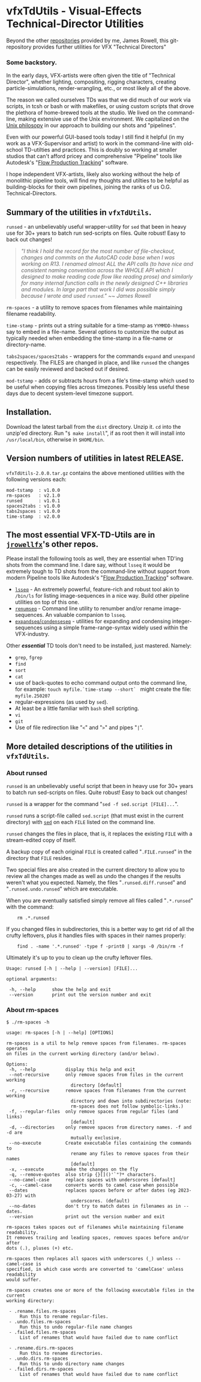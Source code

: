 # vfxTdUtils - Visual-Effects Technical-Director Utilities

Beyond the other [repositories](https://github.com/jrowellfx)
provided by me, James Rowell,
this git-repository provides
further
utilities for VFX "Technical Directors"

### Some backstory.

In the early days, VFX-artists were often given the title of
"Technical Director", whether lighting, compositing,
rigging characters, creating particle-simulations, render-wrangling, etc.,
or most likely all of the above.

The reason we called ourselves TDs was that we did much of
our work via scripts, in tcsh or bash or with makefiles,
or using custom scripts that drove the plethora of home-brewed tools at the studio.
We lived on the command-line, making extensive use of the Unix environment.
We capitalized on the
[Unix philosopy](https://en.wikipedia.org/wiki/Unix_philosophy)
in our approach to building our shots and "pipelines".

Even with our powerful GUI-based tools today
I still find it helpful (in my work as a VFX-Supervisor and artist)
to work in the command-line with old-school TD-utilties and practices.
This is doubly so working at smaller studios that can't afford pricey
and comprehensive "Pipeline" tools like Autodesk's
"[Flow Production Tracking](https://www.autodesk.com/products/flow-production-tracking)"
software.

I hope independent VFX-artists, likely also working without the help of
monolithic pipeline tools,
will find my thoughts and utilties to be helpful as building-blocks
for their own pipelines, joining the ranks of us O.G. Technical-Directors.

## Summary of the utilities in `vfxTdUtils`.

`runsed` - an unbelievably useful wrapper-utility for `sed` that been in heavy
use for 30+ years to batch run sed-scripts on files. Quite robust! Easy to back out changes!

> _"I think I hold the record for the most number of file-checkout, changes and commits
on the AutoCAD code base when I was working on R13. I renamed almost ALL the API calls
(to have nice and consistent naming convention across the WHOLE API
which I designed to make reading code flow like reading prose)
and similarly for many internal function calls in the newly designed C++ libraries and modules.
In large part that work I did was possible simply because I wrote and used `runsed`." ~~ James Rowell_

`rm-spaces` - a utility to remove spaces from filenames while maintaining filename readability.

`time-stamp` - prints out a string suitable for a time-stamp as `YYMMDD-hhmmss` say to
embed in a file-name. Several options to customize the output as typically needed
when embedding the time-stamp in a file-name or directory-name.

`tabs2spaces/spaces2tabs` - wrappers for the commands `expand` and `unexpand`
    respectively.  The FILES are changed in place, and like `runsed` the changes
    can be easily reviewed and backed out if desired.

`mod-tstamp` - adds or subtracts hours from a file's time-stamp which used to be
    useful when copying files across timezones. Possibly less
    useful these days due to decent system-level timezone support.

## Installation.

Download the latest tarball from the `dist` directory. Unzip it. `cd` into
the unzip'ed directory. Run "`$ make install`", if as root then it
will install into `/usr/local/bin`, otherwise in `$HOME/bin`.

## Version numbers of utilities in latest RELEASE.

`vfxTdUtils-2.0.0.tar.gz` contains the above mentioned utilities with
the following versions each:

```
mod-tstamp  : v1.0.0
rm-spaces   : v2.1.0
runsed      : v1.0.1
spaces2tabs : v1.0.0
tabs2spaces : v1.0.0
time-stamp  : v2.0.0
```
## The most essential VFX-TD-Utils are in [`jrowellfx`](https://github.com/jrowellfx)'s other repos.

Please install the following tools as well, they are 
essential when TD'ing shots
from the command line.
I dare say, without `lsseq` it would be extremely tough to TD shots
from the command-line without support from modern Pipeline tools like
Autodesk's
"[Flow Production Tracking](https://www.autodesk.com/products/flow-production-tracking)"
software.

- [`lsseq`](https://github.com/jrowellfx/lsseq) - An extremely powerful, feature-rich and robust tool
akin to `/bin/ls` for listing image-sequences in a nice way. Build other pipeline
utilities on top of this one.
- [`renumseq`](https://github.com/jrowellfx/renumSeq) - Command line utility to renumber
and/or rename image-sequences. An valuable companion to `lsseq`.
- [`expandseq`/`condenseseq`](https://github.com/jrowellfx/expandSeq) - utilities for
expanding and condensing integer-sequences using a simple frame-range-syntax
widely used within the VFX-industry.

Other ***essential*** TD tools don't need to be installed, just mastered. Namely:

- `grep`, `fgrep`
- `find`
- `sort`
- `cat`
- use of back-quotes to echo command output onto the command line,  
  for example: ``touch myfile.`time-stamp --short` `` might create the file: `myfile.250207`
- regular-expressions (as used by `sed`).
- At least be a little familiar with `bash` shell scripting.
- `vi`
- `git`
- Use of file redirection like "`<`" and "`>`" and pipes "`|`".

## More detailed descriptions of the utilities in `vfxTdUtils`.

### About runsed

`runsed` is an unbelievably useful script that been in heavy use for 30+ years
to batch run sed-scripts on files. Quite robust! Easy to back out changes!

`runsed` is a wrapper for the command "`sed -f sed.script [FILE]...`".

`runsed` runs a script-file called `sed.script` (that must exist in the current directory)
with [`sed`](https://man7.org/linux/man-pages/man1/sed.1p.html)
on each `FILE` listed on the command line.

  `runsed` changes the files in place,
that is, it replaces the existing `FILE` with a stream-edited copy of itself.

A backup copy of each original `FILE` is created called "`.FILE.runsed`" in the directory
that `FILE` resides.

Two special files are also created in the current directory to allow you
to review all the changes made as well as undo the changes if the results
weren't what you expected.  Namely, the files "`.runsed.diff.runsed`" and
"`.runsed.undo.runsed`" which are executable.

When you are eventually satisfied simply remove all files called "`.*.runsed`"
with the command:

```
    rm .*.runsed
```

If you changed files in subdirectories, this is a better way to get rid
of all the crufty leftovers, plus it handles files with spaces in
their names properly:

```
    find . -name '.*.runsed' -type f -print0 | xargs -0 /bin/rm -f
```

Ultimately it's up to you to clean up the crufty leftover files.

```
Usage: runsed [-h | --help | --version] [FILE]...

optional arguments:

 -h, --help      show the help and exit
 --version       print out the version number and exit
```


### About rm-spaces

```
$ ./rm-spaces -h

usage: rm-spaces [-h | --help] [OPTIONS]

rm-spaces is a util to help remove spaces from filenames. rm-spaces operates
on files in the current working directory (and/or below).

Options:
 -h, --help           display this help and exit
 --not-recursive      only remove spaces from files in the current working
                        directory [default]
 -r, --recursive      remove spaces from filenames from the current working
                        directory and down into subdirectories (note:
                        rm-spaces does not follow symbolic-links.)
 -f, --regular-files  only remove spaces from regular files (and links)
                        [default]
 -d, --directories    only remove spaces from directory names. -f and -d are
                        mutually exclusive.
 --no-execute         Create executable files containing the commands to
                        rename any files to remove spaces from their names
                        [default]
 -x, --execute        make the changes on the fly
 -q, --remove-quotes  also strip {}[]()'`"?* characters.
 --no-camel-case      replace spaces with underscores [default]
 -c, --camel-case     converts words to camel case when possible
 --dates              replaces spaces before or after dates (eg 2023-03-27) with
                        underscores. (default)
 --no-dates           don't try to match dates in filenames as in --dates.
 --version            print out the version number and exit

rm-spaces takes spaces out of filenames while maintaining filename readability.
It removes trailing and leading spaces, removes spaces before and/or after
dots (.), pluses (+) etc.

rm-spaces then replaces all spaces with underscores (_) unless --camel-case is
specified, in which case words are converted to 'camelCase' unless readability
would suffer.

rm-spaces creates one or more of the following executable files in the current
working directory:

 - .rename.files.rm-spaces
     Run this to rename regular-files.
 - .undo.files.rm-spaces
     Run this to undo regular-file name changes
 - .failed.files.rm-spaces
     List of renames that would have failed due to name conflict

 - .rename.dirs.rm-spaces
     Run this to rename directories.
 - .undo.dirs.rm-spaces
     Run this to undo directory name changes
 - .failed.dirs.rm-spaces
     List of renames that would have failed due to name conflict
```
